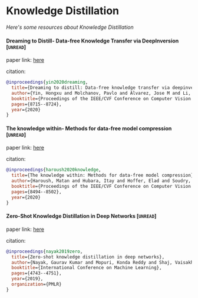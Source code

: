 # Knowledge Distillation
*Here's some resources about Knowledge Distillation*


#### Dreaming to Distill- Data-free Knowledge Transfer via DeepInversion [`UNREAD`]
paper link: [here](https://openaccess.thecvf.com/content_CVPR_2020/papers/Yin_Dreaming_to_Distill_Data-Free_Knowledge_Transfer_via_DeepInversion_CVPR_2020_paper.pdf)

citation: 
```bibtex
@inproceedings{yin2020dreaming,
  title={Dreaming to distill: Data-free knowledge transfer via deepinversion},
  author={Yin, Hongxu and Molchanov, Pavlo and Alvarez, Jose M and Li, Zhizhong and Mallya, Arun and Hoiem, Derek and Jha, Niraj K and Kautz, Jan},
  booktitle={Proceedings of the IEEE/CVF Conference on Computer Vision and Pattern Recognition},
  pages={8715--8724},
  year={2020}
}
```

#### The knowledge within- Methods for data-free model compression [`UNREAD`]
paper link: [here](https://openaccess.thecvf.com/content_CVPR_2020/papers/Haroush_The_Knowledge_Within_Methods_for_Data-Free_Model_Compression_CVPR_2020_paper.pdf)

citation: 
```bibtex
@inproceedings{haroush2020knowledge,
  title={The knowledge within: Methods for data-free model compression},
  author={Haroush, Matan and Hubara, Itay and Hoffer, Elad and Soudry, Daniel},
  booktitle={Proceedings of the IEEE/CVF Conference on Computer Vision and Pattern Recognition},
  pages={8494--8502},
  year={2020}
}
```


#### Zero-Shot Knowledge Distillation in Deep Networks [`UNREAD`]
paper link: [here](http://proceedings.mlr.press/v97/nayak19a/nayak19a.pdf)

citation: 
```bibtex
@inproceedings{nayak2019zero,
  title={Zero-shot knowledge distillation in deep networks},
  author={Nayak, Gaurav Kumar and Mopuri, Konda Reddy and Shaj, Vaisakh and Radhakrishnan, Venkatesh Babu and Chakraborty, Anirban},
  booktitle={International Conference on Machine Learning},
  pages={4743--4751},
  year={2019},
  organization={PMLR}
}
```
